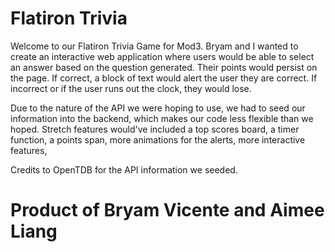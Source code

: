 # Flatiron Trivia

Welcome to our Flatiron Trivia Game for Mod3. Bryam and I wanted to create an interactive web application where users would be able to select an answer based on the question generated. Their points would persist on the page. If correct, a block of text would alert the user they are correct. If incorrect or if the user runs out the clock, they would lose. 

Due to the nature of the API we were hoping to use, we had to seed our information into the backend, which makes our code less flexible than we hoped. Stretch features would've included a top scores board, a timer function, a points span, more animations for the alerts, more interactive features, 

Credits to OpenTDB for the API information we seeded.

# Product of Bryam Vicente and Aimee Liang
